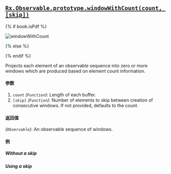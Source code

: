 ## [`Rx.Observable.prototype.windowWithCount(count, [skip])`](https://github.com/Reactive-Extensions/RxJS/blob/master/src/core/linq/observable/windowwithcount.js)

{% if book.isPdf %}

![windowWithCount](http://reactivex.io/documentation/operators/images/windowWithCount3.png)

{% else %}



{% endif %}

Projects each element of an observable sequence into zero or more windows which are produced based on element count information.

#### 参数
1. `count` *(`Function`)*: Length of each buffer.
2. `[skip]` *(`Function`)*: Number of elements to skip between creation of consecutive windows. If not provided, defaults to the count.

#### 返回值
*(`Observable`)*: An observable sequence of windows. 

#### 例

##### Without a skip

[](http://jsbin.com/difer/1/embed?js,console)

##### Using a skip

[](http://jsbin.com/javewe/1/embed?js,console)
